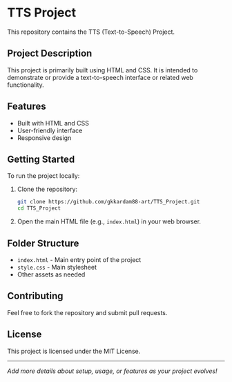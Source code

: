 # TTS Project

This repository contains the TTS (Text-to-Speech) Project.

## Project Description

This project is primarily built using HTML and CSS. It is intended to demonstrate or provide a text-to-speech interface or related web functionality.

## Features

- Built with HTML and CSS
- User-friendly interface
- Responsive design

## Getting Started

To run the project locally:

1. Clone the repository:
    ```bash
    git clone https://github.com/gkkardam88-art/TTS_Project.git
    cd TTS_Project
    ```

2. Open the main HTML file (e.g., `index.html`) in your web browser.

## Folder Structure

- `index.html` - Main entry point of the project
- `style.css` - Main stylesheet
- Other assets as needed

## Contributing

Feel free to fork the repository and submit pull requests.

## License

This project is licensed under the MIT License.

---

*Add more details about setup, usage, or features as your project evolves!*
